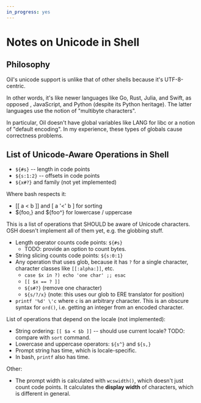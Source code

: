 ```yaml
---
in_progress: yes
---
```


Notes on Unicode in Shell
=========================

<div id="toc">
</div>

## Philosophy

Oil's unicode support is unlike that of other shells because it's
UTF-8-centric.

In other words, it's like newer languages like Go, Rust, Julia, and Swift, as opposed
, JavaScript, and Python (despite its Python heritage).  The latter languages
use the notion of "multibyte characters".

In particular, Oil doesn't have global variables like LANG for libc or a notion
of "default encoding".  In my experience, these types of globals cause
correctness problems.

## List of Unicode-Aware Operations in Shell

- `${#s}` -- length in code points
- `${s:1:2}` -- offsets in code points
- `${x#?}` and family (not yet implemented)

Where bash respects it:

- [[ a < b ]] and [ a '<' b ] for sorting
- ${foo,} and ${foo^} for lowercase / uppercase


This is a list of operations that SHOULD be aware of Unicode characters.  OSH
doesn't implement all of them yet, e.g. the globbing stuff.

- Length operator counts code points: `${#s}`
  - TODO: provide an option to count bytes.
- String slicing counts code points: `${s:0:1}`
- Any operation that uses glob, because it has `?` for a single character,
  character classes like `[[:alpha:]]`, etc.
  - `case $x in ?) echo 'one char' ;; esac`
  - `[[ $x == ? ]]`
  - `${s#?}` (remove one character)
  - `${s/?/x}` (note: this uses our glob to ERE translator for position)
- `printf '%d' \'c` where `c` is an arbitrary character.  This is an obscure
  syntax for `ord()`, i.e. getting an integer from an encoded character.

List of operations that depend on the locale (not implemented):

- String ordering: `[[ $a < $b ]]` -- should use current locale?  TODO: compare
  with `sort` command.
- Lowercase and uppercase operators: `${s^}` and `${s,}`
- Prompt string has time, which is locale-specific.
- In bash, `printf` also has time.

Other:

- The prompt width is calculated with `wcswidth()`, which doesn't just count
  code points.  It calculates the **display width** of characters, which is
  different in general.
